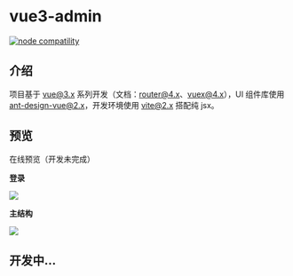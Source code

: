 # vue3-admin

<p>
  <a href="https://nodejs.org/en/about/releases/"><img src="https://img.shields.io/badge/node-%3E=14.0.0-green.svg" alt="node compatility"></a>
</p>

## 介绍

项目基于 [vue@3.x](https://v3.cn.vuejs.org/guide) 系列开发（文档：[router@4.x](https://next.router.vuejs.org/zh/guide/index.html)、[vuex@4.x](https://next.vuex.vuejs.org/)），UI 组件库使用 [ant-design-vue@2.x](https://2x.antdv.com/components/overview-cn/)，开发环境使用 [vite@2.x](https://cn.vitejs.dev/) 搭配纯 jsx。

## 预览

在线预览（开发未完成）

**登录**

![](https://zhoubangfu.com/cos/2021/0127180218.png)

**主结构**

![](https://zhoubangfu.com/cos/2021/0218182219.png)

## 开发中...
